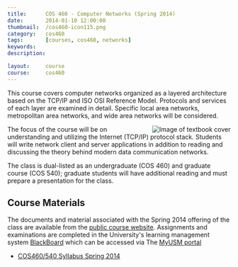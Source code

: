 ```yaml
---
title:      COS 460 - Computer Networks (Spring 2014)
date:       2014-01-10 12:00:00
thumbnail:  /cos460-icon115.png
category:   cos460
tags:       [courses, cos460, networks]
keywords:
description:

layout:     course
course:     cos460
---
```

This course covers computer networks organized as a layered architecture
based on the TCP/IP and ISO OSI Reference Model. Protocols and services
of each layer are examined in detail. Specific local area networks,
metropolitan area networks, and wide area networks will be considered.

<img src="{%include asset.inc%}/cos460-icon115.png" alt="Image of textbook cover"
align="right" />

The focus of the course will be on understanding and utilizing the
Internet (TCP/IP) protocol stack. Students will write network client and
server applications in addition to reading and discussing the theory
behind modern data communication networks.

The class is dual-listed as an undergraduate (COS 460) and graduate
course (COS 540); graduate students will have additional reading and
must prepare a presentation for the class.

## Course Materials
The documents and material associated with the Spring 2014 offering of the class are available from the <a href="https://docs.google.com/a/maine.edu/document/d/1cyNoE_TZcbppjRJjgfPr4zQDYmzRqXE42Shdb94_mKk">public course website</a>. Assignments and examinations are completed in the University's learning management system <a href="https://www.courses.maine.edu">BlackBoard</a> which can be accessed via The <a href="https://my.usm.maine.edu">MyUSM portal</a>

* <a href="https://docs.google.com/a/maine.edu/document/d/1GnjfK2ekQeE8yRIUePBsmYP0qbsmTggwSHjnWWKXMLI">COS460/540 Syllabus Spring 2014</a></li>

